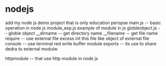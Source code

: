 # nodejs
add my node js demo project 
that is only education peropse
 main.js -- basic operation in node js
module_exp.js example of module in js
globleobject.js -- globle object 
    __dirname -- get directory name 
    __filename -- get file name
    require -- use external file excess int this file like object of external file
    console -- use terminal red write
    buffer 
    module
    exports -- its use to share dedra to external modulw

httpmodule -- that use http module in node js
